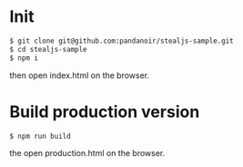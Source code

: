 # Init

```sh
$ git clone git@github.com:pandanoir/stealjs-sample.git
$ cd stealjs-sample
$ npm i
```

then open index.html on the browser.

# Build production version

```sh
$ npm run build
```

the open production.html on the browser.
